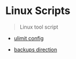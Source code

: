 # Linux Scripts

> Linux tool script

- [ulimit config](./limits_config.sh)

- [backups direction](./backups.sh)

